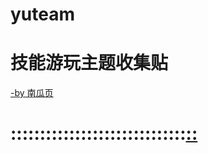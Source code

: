 # yuteam
# 技能游玩主题收集贴
[-by 南瓜页](https://myngy.github.io/) <br />
# ::::::::::::::::::::::::::::::[::](https://github.com/myio/myio.github.io/edit/master/README.md)
